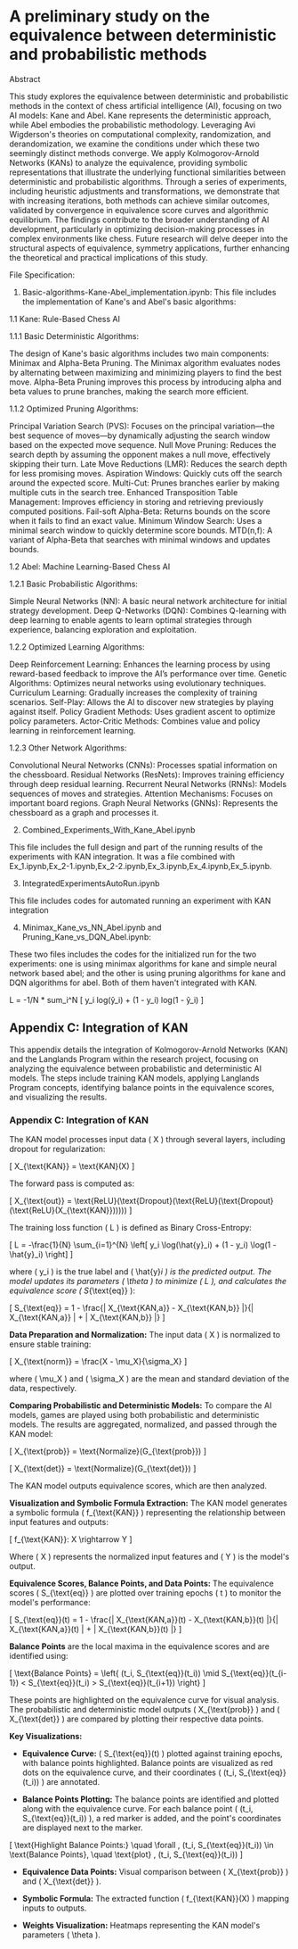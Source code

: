 # A preliminary study on the equivalence between deterministic and probabilistic methods

Abstract

This study explores the equivalence between deterministic and probabilistic methods in the context of chess artificial intelligence (AI), focusing on two AI models: Kane and Abel. Kane represents the deterministic approach, while Abel embodies the probabilistic methodology. Leveraging Avi Wigderson's theories on computational complexity, randomization, and derandomization, we examine the conditions under which these two seemingly distinct methods converge. We apply Kolmogorov-Arnold Networks (KANs) to analyze the equivalence, providing symbolic representations that illustrate the underlying functional similarities between deterministic and probabilistic algorithms. Through a series of experiments, including heuristic adjustments and transformations, we demonstrate that with increasing iterations, both methods can achieve similar outcomes, validated by convergence in equivalence score curves and algorithmic equilibrium. The findings contribute to the broader understanding of AI development, particularly in optimizing decision-making processes in complex environments like chess. Future research will delve deeper into the structural aspects of equivalence, symmetry applications, further enhancing the theoretical and practical implications of this study.

File Specification:
1. Basic-algorithms-Kane-Abel_implementation.ipynb: This file includes the implementation of Kane's and Abel's basic algorithms:

1.1 Kane: Rule-Based Chess AI

1.1.1 Basic Deterministic Algorithms:

The design of Kane's basic algorithms includes two main components: Minimax and Alpha-Beta Pruning. The Minimax algorithm evaluates nodes by alternating between maximizing and minimizing players to find the best move. Alpha-Beta Pruning improves this process by introducing alpha and beta values to prune branches, making the search more efficient.

1.1.2 Optimized Pruning Algorithms:

Principal Variation Search (PVS): Focuses on the principal variation—the best sequence of moves—by dynamically adjusting the search window based on the expected move sequence.
Null Move Pruning: Reduces the search depth by assuming the opponent makes a null move, effectively skipping their turn.
Late Move Reductions (LMR): Reduces the search depth for less promising moves.
Aspiration Windows: Quickly cuts off the search around the expected score.
Multi-Cut: Prunes branches earlier by making multiple cuts in the search tree.
Enhanced Transposition Table Management: Improves efficiency in storing and retrieving previously computed positions.
Fail-soft Alpha-Beta: Returns bounds on the score when it fails to find an exact value.
Minimum Window Search: Uses a minimal search window to quickly determine score bounds.
MTD(n,f): A variant of Alpha-Beta that searches with minimal windows and updates bounds.

1.2  Abel: Machine Learning-Based Chess AI

1.2.1 Basic Probabilistic Algorithms:

Simple Neural Networks (NN): A basic neural network architecture for initial strategy development.
Deep Q-Networks (DQN): Combines Q-learning with deep learning to enable agents to learn optimal strategies through experience, balancing exploration and exploitation.

1.2.2 Optimized Learning Algorithms:

Deep Reinforcement Learning: Enhances the learning process by using reward-based feedback to improve the AI’s performance over time.
Genetic Algorithms: Optimizes neural networks using evolutionary techniques.
Curriculum Learning: Gradually increases the complexity of training scenarios.
Self-Play: Allows the AI to discover new strategies by playing against itself.
Policy Gradient Methods: Uses gradient ascent to optimize policy parameters.
Actor-Critic Methods: Combines value and policy learning in reinforcement learning.

1.2.3 Other Network Algorithms:

Convolutional Neural Networks (CNNs): Processes spatial information on the chessboard.
Residual Networks (ResNets): Improves training efficiency through deep residual learning.
Recurrent Neural Networks (RNNs): Models sequences of moves and strategies.
Attention Mechanisms: Focuses on important board regions.
Graph Neural Networks (GNNs): Represents the chessboard as a graph and processes it.

2. Combined_Experiments_With_Kane_Abel.ipynb

This file includes the full design and part of the running results of the experiments with KAN integration. It was a file combined with Ex_1.ipynb,Ex_2-1.ipynb,Ex_2-2.ipynb,Ex_3.ipynb,Ex_4.ipynb,Ex_5.ipynb. 

3. IntegratedExperimentsAutoRun.ipynb

This file includes codes for automated running an experiment with KAN integration

4. Minimax_Kane_vs_NN_Abel.ipynb and Pruning_Kane_vs_DQN_Abel.ipynb:

These two files includes the codes for the initialized run for the two experiments: one is using minimax algorithms for kane and simple neural network based abel; and the other is using pruning algorithms for kane and DQN algorithms for abel. Both of them haven't integrated with KAN.

L = -1/N * sum_i^N [ y_i log(ŷ_i) + (1 - y_i) log(1 - ŷ_i) ]

## Appendix C: Integration of KAN 

This appendix details the integration of Kolmogorov-Arnold Networks (KAN) and the Langlands Program within the research project, focusing on analyzing the equivalence between probabilistic and deterministic AI models. The steps include training KAN models, applying Langlands Program concepts, identifying balance points in the equivalence scores, and visualizing the results.

### Appendix C: Integration of KAN

The KAN model processes input data \( X \) through several layers, including dropout for regularization:

\[ X_{\text{KAN}} = \text{KAN}(X) \]

The forward pass is computed as:

\[ X_{\text{out}} = \text{ReLU}(\text{Dropout}(\text{ReLU}(\text{Dropout}(\text{ReLU}(X_{\text{KAN}}))))) \]

The training loss function \( L \) is defined as Binary Cross-Entropy:

\[
L = -\frac{1}{N} \sum_{i=1}^{N} \left[ y_i \log(\hat{y}_i) + (1 - y_i) \log(1 - \hat{y}_i) \right]
\]

where \( y_i \) is the true label and \( \hat{y}_i \) is the predicted output. The model updates its parameters \( \theta \) to minimize \( L \), and calculates the equivalence score \( S_{\text{eq}} \):

\[
S_{\text{eq}} = 1 - \frac{\| X_{\text{KAN,a}} - X_{\text{KAN,b}} \|}{\| X_{\text{KAN,a}} \| + \| X_{\text{KAN,b}} \|}
\]

**Data Preparation and Normalization:** The input data \( X \) is normalized to ensure stable training:

\[
X_{\text{norm}} = \frac{X - \mu_X}{\sigma_X}
\]

where \( \mu_X \) and \( \sigma_X \) are the mean and standard deviation of the data, respectively.

**Comparing Probabilistic and Deterministic Models:** To compare the AI models, games are played using both probabilistic and deterministic models. The results are aggregated, normalized, and passed through the KAN model:

\[
X_{\text{prob}} = \text{Normalize}(G_{\text{prob}})
\]

\[
X_{\text{det}} = \text{Normalize}(G_{\text{det}})
\]

The KAN model outputs equivalence scores, which are then analyzed.

**Visualization and Symbolic Formula Extraction:** The KAN model generates a symbolic formula \( f_{\text{KAN}} \) representing the relationship between input features and outputs:

\[
f_{\text{KAN}}: X \rightarrow Y
\]

Where \( X \) represents the normalized input features and \( Y \) is the model's output.

**Equivalence Scores, Balance Points, and Data Points:** The equivalence scores \( S_{\text{eq}} \) are plotted over training epochs \( t \) to monitor the model's performance:

\[
S_{\text{eq}}(t) = 1 - \frac{\| X_{\text{KAN,a}}(t) - X_{\text{KAN,b}}(t) \|}{\| X_{\text{KAN,a}}(t) \| + \| X_{\text{KAN,b}}(t) \|}
\]

**Balance Points** are the local maxima in the equivalence scores and are identified using:

\[
\text{Balance Points} = \left\{ (t_i, S_{\text{eq}}(t_i)) \mid S_{\text{eq}}(t_{i-1}) < S_{\text{eq}}(t_i) > S_{\text{eq}}(t_{i+1}) \right\}
\]

These points are highlighted on the equivalence curve for visual analysis. The probabilistic and deterministic model outputs \( X_{\text{prob}} \) and \( X_{\text{det}} \) are compared by plotting their respective data points.

**Key Visualizations:**

- **Equivalence Curve:** \( S_{\text{eq}}(t) \) plotted against training epochs, with balance points highlighted. Balance points are visualized as red dots on the equivalence curve, and their coordinates \( (t_i, S_{\text{eq}}(t_i)) \) are annotated.

- **Balance Points Plotting:** The balance points are identified and plotted along with the equivalence curve. For each balance point \( (t_i, S_{\text{eq}}(t_i)) \), a red marker is added, and the point's coordinates are displayed next to the marker.

\[
\text{Highlight Balance Points:} \quad \forall \, (t_i, S_{\text{eq}}(t_i)) \in \text{Balance Points}, \quad \text{plot} \, (t_i, S_{\text{eq}}(t_i))
\]

- **Equivalence Data Points:** Visual comparison between \( X_{\text{prob}} \) and \( X_{\text{det}} \).

- **Symbolic Formula:** The extracted function \( f_{\text{KAN}}(X) \) mapping inputs to outputs.

- **Weights Visualization:** Heatmaps representing the KAN model's parameters \( \theta \).
